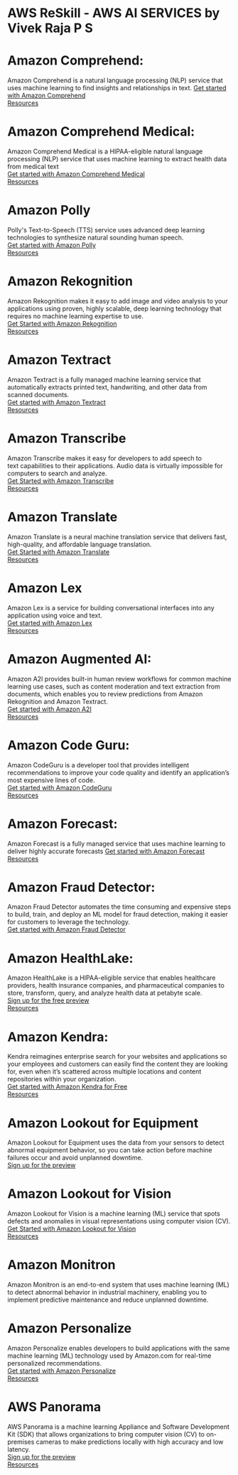# AWS ReSkill - AWS AI SERVICES by Vivek Raja P S

# Amazon Comprehend:
Amazon Comprehend is a natural language processing (NLP) service that uses machine learning to find insights and relationships in text.
[Get started with Amazon Comprehend](https://console.aws.amazon.com/comprehend/v2/home)<br />
[Resources](https://aws.amazon.com/comprehend/resources/)

# Amazon Comprehend Medical:
Amazon Comprehend Medical is a HIPAA-eligible natural language processing (NLP) service that uses machine learning to extract health data from medical text<br />
[Get started with Amazon Comprehend Medical](https://console.aws.amazon.com/comprehend/home)<br />
[Resources](https://aws.amazon.com/comprehend/resources/)

# Amazon Polly
Polly's Text-to-Speech (TTS) service uses advanced deep learning technologies to synthesize natural sounding human speech.<br />
[Get started with Amazon Polly](https://console.aws.amazon.com/polly/home)<br />
[Resources](https://aws.amazon.com/polly/resources/?nc=sn&loc=6)

# Amazon Rekognition
Amazon Rekognition makes it easy to add image and video analysis to your applications using proven, highly scalable, deep learning technology that requires no machine learning expertise to use.<br />
[Get Started with Amazon Rekognition](https://console.aws.amazon.com/rekognition/home)<br />
[Resources](https://aws.amazon.com/rekognition/resources/?nc=sn&loc=6)

# Amazon Textract
Amazon Textract is a fully managed machine learning service that automatically extracts printed text, handwriting, and other data from scanned documents.<br />
[Get started with Amazon Textract](https://console.aws.amazon.com/textract/home)<br />
[Resources](https://aws.amazon.com/textract/resources/)

# Amazon Transcribe 
Amazon Transcribe makes it easy for developers to add speech to text capabilities to their applications. Audio data is virtually impossible for computers to search and analyze.<br />
[Get Started with Amazon Transcribe](https://console.aws.amazon.com/transcribe/)<br />
[Resources](https://aws.amazon.com/transcribe/resources/?nc=sn&loc=4)

# Amazon Translate 
Amazon Translate is a neural machine translation service that delivers fast, high-quality, and affordable language translation.<br />
[Get Started with Amazon Translate](https://console.aws.amazon.com/translate/)<br />
[Resources](https://aws.amazon.com/translate/resources/)

# Amazon Lex
Amazon Lex is a service for building conversational interfaces into any application using voice and text.<br />
[Get started with Amazon Lex](https://console.aws.amazon.com/lex/home)<br />
[Resources](https://aws.amazon.com/lex/resources/?nc=sn&loc=5)

# Amazon Augmented AI:
Amazon A2I provides built-in human review workflows for common machine learning use cases, such as content moderation and text extraction from documents, which enables you to review predictions from Amazon Rekognition and Amazon Textract.<br />
[Get started with Amazon A2I](https://console.aws.amazon.com/a2i)<br />
[Resources](https://aws.amazon.com/augmented-ai/resources/)

# Amazon Code Guru:
Amazon CodeGuru is a developer tool that provides intelligent recommendations to improve your code quality and identify an application’s most expensive lines of code.<br />
[Get started with Amazon CodeGuru](https://signin.aws.amazon.com/signin?redirect_uri=https%3A%2F%2Fconsole.aws.amazon.com%2Fconsole%2Fhome%3Fstate%3DhashArgs%2523%26isauthcode%3Dtrue&client_id=arn%3Aaws%3Aiam%3A%3A015428540659%3Auser%2Fhomepage&forceMobileApp=0&code_challenge=4EK_R7-MGaK8-_UiXhHH73lEh-1TklSWpdzYghukon8&code_challenge_method=SHA-256)<br />
[Resources](https://aws.amazon.com/codeguru/resources/)

# Amazon Forecast:
Amazon Forecast is a fully managed service that uses machine learning to deliver highly accurate forecasts
[Get started with Amazon Forecast](https://console.aws.amazon.com/forecast/home)
[Resources](https://aws.amazon.com/forecast/resources/)

# Amazon Fraud Detector:
Amazon Fraud Detector automates the time consuming and expensive steps to build, train, and deploy an ML model for fraud detection, making it easier for customers to leverage the technology.<br />
[Get started with Amazon Fraud Detector](https://console.aws.amazon.com/frauddetector/home)<br />

# Amazon HealthLake:
Amazon HealthLake is a HIPAA-eligible service that enables healthcare providers, health insurance companies, and pharmaceutical companies to store, transform, query, and analyze health data at petabyte scale.<br />
[Sign up for the free preview](https://pages.awscloud.com/AmazonHealthLakePreview.html)<br />
[Resources](https://aws.amazon.com/healthlake/resources/)

# Amazon Kendra:
Kendra reimagines enterprise search for your websites and applications so your employees and customers can easily find the content they are looking for, even when it’s scattered across multiple locations and content repositories within your organization.<br />
[Get started with Amazon Kendra for Free](https://console.aws.amazon.com/kendra/home)<br />
[Resources](https://aws.amazon.com/kendra/resources/)

# Amazon Lookout for Equipment 
Amazon Lookout for Equipment uses the data from your sensors to detect abnormal equipment behavior, so you can take action before machine failures occur and avoid unplanned downtime.<br />
[Sign up for the preview](https://pages.awscloud.com/Amazon-Lookout-for-Equipment-Preview.html) <br />

# Amazon Lookout for Vision 
Amazon Lookout for Vision is a machine learning (ML) service that spots defects and anomalies in visual representations using computer vision (CV).<br />
[Get Started with Amazon Lookout for Vision](https://console.aws.amazon.com/lookoutvision) <br />
[Resources](https://aws.amazon.com/lookout-for-vision/resources/)

# Amazon Monitron
Amazon Monitron is an end-to-end system that uses machine learning (ML) to detect abnormal behavior in industrial machinery, enabling you to implement predictive maintenance and reduce unplanned downtime.

# Amazon Personalize
Amazon Personalize enables developers to build applications with the same machine learning (ML) technology used by Amazon.com for real-time personalized recommendations. <br />
[Get started with Amazon Personalize](https://console.aws.amazon.com/personalize/home) <br />
[Resources](https://aws.amazon.com/personalize/resources/)

# AWS Panorama 
AWS Panorama is a machine learning Appliance and Software Development Kit (SDK) that allows organizations to bring computer vision (CV) to on-premises cameras to make predictions locally with high accuracy and low latency. <br />
[Sign up for the preview](https://pages.awscloud.com/AWSPanoramaPreview.html) <br />
[Resources](https://aws.amazon.com/panorama/resources/)
